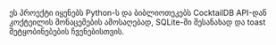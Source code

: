 ეს პროექტი იყენებს Python-ს და ბიბლიოთეკებს CocktailDB API-დან კოქტეილის მონაცემების ამოსაღებად, SQLite-ში შესანახად და toast შეტყობინებების ჩვენებისთვის. 
